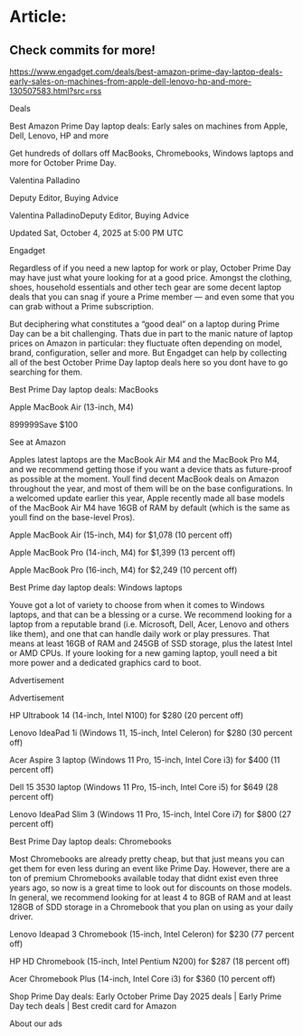# Article:

## Check commits for more!
https://www.engadget.com/deals/best-amazon-prime-day-laptop-deals-early-sales-on-machines-from-apple-dell-lenovo-hp-and-more-130507583.html?src=rss

Deals

Best Amazon Prime Day laptop deals: Early sales on machines from Apple, Dell, Lenovo, HP and more

Get hundreds of dollars off MacBooks, Chromebooks, Windows laptops and more for October Prime Day.

Valentina Palladino

Deputy Editor, Buying Advice

Valentina PalladinoDeputy Editor, Buying Advice

Updated Sat, October 4, 2025 at 5:00 PM UTC

Engadget

Regardless of if you need a new laptop for work or play, October Prime Day may have just what youre looking for at a good price. Amongst the clothing, shoes, household essentials and other tech gear are some decent laptop deals that you can snag if youre a Prime member — and even some that you can grab without a Prime subscription.

But deciphering what constitutes a “good deal” on a laptop during Prime Day can be a bit challenging. Thats due in part to the manic nature of laptop prices on Amazon in particular: they fluctuate often depending on model, brand, configuration, seller and more. But Engadget can help by collecting all of the best October Prime Day laptop deals here so you dont have to go searching for them.

Best Prime Day laptop deals: MacBooks

Apple MacBook Air (13-inch, M4)

$899$999Save $100

See at Amazon

Apples latest laptops are the MacBook Air M4 and the MacBook Pro M4, and we recommend getting those if you want a device thats as future-proof as possible at the moment. Youll find decent MacBook deals on Amazon throughout the year, and most of them will be on the base configurations. In a welcomed update earlier this year, Apple recently made all base models of the MacBook Air M4 have 16GB of RAM by default (which is the same as youll find on the base-level Pros).

Apple MacBook Air (15-inch, M4) for $1,078 (10 percent off)

Apple MacBook Pro (14-inch, M4) for $1,399 (13 percent off)

Apple MacBook Pro (16-inch, M4) for $2,249 (10 percent off)

Best Prime day laptop deals: Windows laptops

Youve got a lot of variety to choose from when it comes to Windows laptops, and that can be a blessing or a curse. We recommend looking for a laptop from a reputable brand (i.e. Microsoft, Dell, Acer, Lenovo and others like them), and one that can handle daily work or play pressures. That means at least 16GB of RAM and 245GB of SSD storage, plus the latest Intel or AMD CPUs. If youre looking for a new gaming laptop, youll need a bit more power and a dedicated graphics card to boot.

Advertisement

Advertisement

HP Ultrabook 14 (14-inch, Intel N100) for $280 (20 percent off)

Lenovo IdeaPad 1i (Windows 11, 15-inch, Intel Celeron) for $280 (30 percent off)

Acer Aspire 3 laptop (Windows 11 Pro, 15-inch, Intel Core i3) for $400 (11 percent off)

Dell 15 3530 laptop (Windows 11 Pro, 15-inch, Intel Core i5) for $649 (28 percent off)

Lenovo IdeaPad Slim 3 (Windows 11 Pro, 15-inch, Intel Core i7) for $800 (27 percent off)

Best Prime Day laptop deals: Chromebooks

Most Chromebooks are already pretty cheap, but that just means you can get them for even less during an event like Prime Day. However, there are a ton of premium Chromebooks available today that didnt exist even three years ago, so now is a great time to look out for discounts on those models. In general, we recommend looking for at least 4 to 8GB of RAM and at least 128GB of SDD storage in a Chromebook that you plan on using as your daily driver.

Lenovo Ideapad 3 Chromebook (15-inch, Intel Celeron) for $230 (77 percent off)

HP HD Chromebook (15-inch, Intel Pentium N200) for $287 (18 percent off)

Acer Chromebook Plus (14-inch, Intel Core i3) for $360 (10 percent off)

Shop Prime Day deals: Early October Prime Day 2025 deals | Early Prime Day tech deals | Best credit card for Amazon

About our ads